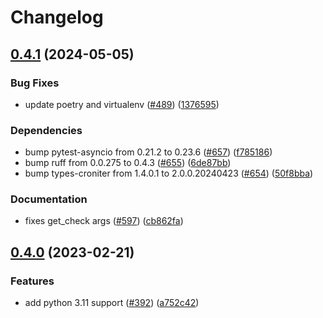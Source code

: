 # Changelog

## [0.4.1](https://github.com/andrewthetechie/py-healthchecks.io/compare/v0.4.0...v0.4.1) (2024-05-05)


### Bug Fixes

* update poetry and virtualenv ([#489](https://github.com/andrewthetechie/py-healthchecks.io/issues/489)) ([1376595](https://github.com/andrewthetechie/py-healthchecks.io/commit/1376595877577848e0672d88403dc5740e7c1664))


### Dependencies

* bump pytest-asyncio from 0.21.2 to 0.23.6 ([#657](https://github.com/andrewthetechie/py-healthchecks.io/issues/657)) ([f785186](https://github.com/andrewthetechie/py-healthchecks.io/commit/f7851865821ed0f6df4d4977a4e3a5bc26bbf190))
* bump ruff from 0.0.275 to 0.4.3 ([#655](https://github.com/andrewthetechie/py-healthchecks.io/issues/655)) ([6de87bb](https://github.com/andrewthetechie/py-healthchecks.io/commit/6de87bb43d2c236f1be762d439998baea5d0c417))
* bump types-croniter from 1.4.0.1 to 2.0.0.20240423 ([#654](https://github.com/andrewthetechie/py-healthchecks.io/issues/654)) ([50f8bba](https://github.com/andrewthetechie/py-healthchecks.io/commit/50f8bbabb2df6aed0931ca5979792e694121650c))


### Documentation

* fixes get_check args ([#597](https://github.com/andrewthetechie/py-healthchecks.io/issues/597)) ([cb862fa](https://github.com/andrewthetechie/py-healthchecks.io/commit/cb862fa2c576b62dee2661a2939f69548726bc11))

## [0.4.0](https://github.com/andrewthetechie/py-healthchecks.io/compare/v0.3.1...v0.4.0) (2023-02-21)


### Features

* add python 3.11 support ([#392](https://github.com/andrewthetechie/py-healthchecks.io/issues/392)) ([a752c42](https://github.com/andrewthetechie/py-healthchecks.io/commit/a752c42a28762fed48c3af57c7543b8b3b606702))
